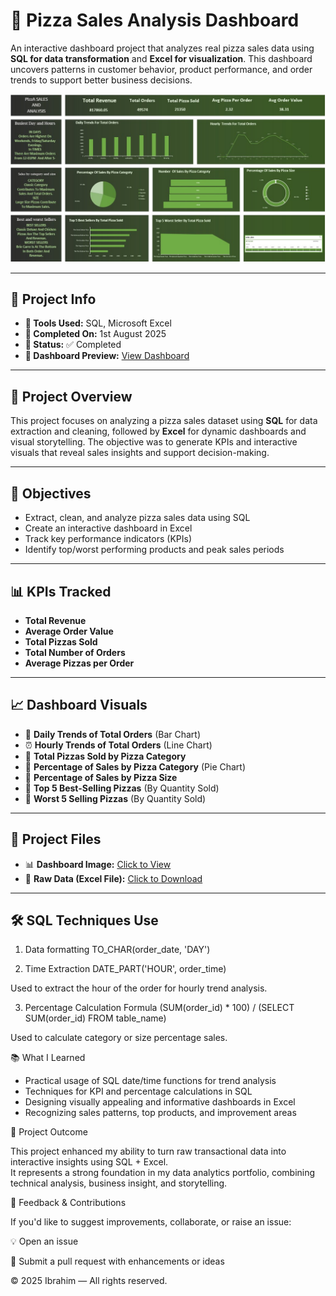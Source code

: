 # 🍕 Pizza Sales Analysis Dashboard

An interactive dashboard project that analyzes real pizza sales data using **SQL for data transformation** and **Excel for visualization**. This dashboard uncovers patterns in customer behavior, product performance, and order trends to support better business decisions.

![Pizza Dashboard](https://github.com/ibrahim22-11/Pizza-Sales-Analysis/blob/main/Dashboard..jpg)

---

## 📅 Project Info

- **🧰 Tools Used:** SQL, Microsoft Excel  
- **📁 Completed On:** 1st August 2025  
- **📌 Status:** ✅ Completed  
- **🔗 Dashboard Preview:** [View Dashboard](https://github.com/ibrahim22-11/Pizza-Sales-Analysis/blob/main/Dashboard..jpg)

---

## 🧾 Project Overview

This project focuses on analyzing a pizza sales dataset using **SQL** for data extraction and cleaning, followed by **Excel** for dynamic dashboards and visual storytelling. The objective was to generate KPIs and interactive visuals that reveal sales insights and support decision-making.

---

## 🎯 Objectives

- Extract, clean, and analyze pizza sales data using SQL  
- Create an interactive dashboard in Excel  
- Track key performance indicators (KPIs)  
- Identify top/worst performing products and peak sales periods  

---

## 📊 KPIs Tracked

- **Total Revenue**  
- **Average Order Value**  
- **Total Pizzas Sold**  
- **Total Number of Orders**  
- **Average Pizzas per Order**

---

## 📈 Dashboard Visuals

- 📅 **Daily Trends of Total Orders** (Bar Chart)  
- ⏰ **Hourly Trends of Total Orders** (Line Chart)  
- 🍕 **Total Pizzas Sold by Pizza Category**  
- 🧀 **Percentage of Sales by Pizza Category** (Pie Chart)  
- 🍕 **Percentage of Sales by Pizza Size**  
- 🥇 **Top 5 Best-Selling Pizzas** (By Quantity Sold)  
- 🥄 **Worst 5 Selling Pizzas** (By Quantity Sold)

---

## 📁 Project Files

- 📊 **Dashboard Image:** [Click to View](https://github.com/ibrahim22-11/Pizza-Sales-Analysis/blob/main/Dashboard..jpg)  
- 📄 **Raw Data (Excel File):** [Click to Download](https://github.com/ibrahim22-11/Pizza-Sales-Analysis/blob/main/RawData.xlsx)

---

## 🛠 SQL Techniques Use

1. Data formatting 
TO_CHAR(order_date, 'DAY')


2. Time Extraction
DATE_PART('HOUR', order_time)


Used to extract the hour of the order for hourly trend analysis.

3. Percentage Calculation Formula
(SUM(order_id) * 100) / (SELECT SUM(order_id) FROM table_name)




Used to calculate category or size percentage sales.

📚 What I Learned

- Practical usage of SQL date/time functions for trend analysis  
- Techniques for KPI and percentage calculations in SQL  
- Designing visually appealing and informative dashboards in Excel  
- Recognizing sales patterns, top products, and improvement areas  

🚀 Project Outcome

This project enhanced my ability to turn raw transactional data into interactive insights using SQL + Excel.  
It represents a strong foundation in my data analytics portfolio, combining technical analysis, business insight, and storytelling.

💬 Feedback & Contributions

If you'd like to suggest improvements, collaborate, or raise an issue:

💡 Open an issue

🔁 Submit a pull request with enhancements or ideas

© 2025 Ibrahim — All rights reserved.



